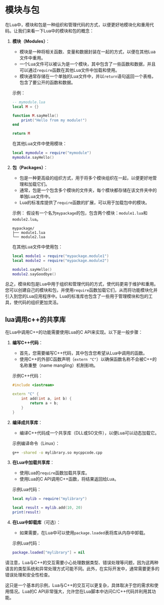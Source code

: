 # 模块与包

在Lua中，模块和包是一种组织和管理代码的方式，以便更好地模块化和重用代码。让我们来看一下Lua中的模块和包的概念：

1. **模块（Modules）**：

   - 模块是一种将相关函数、变量和数据封装在一起的方式，以便在其他Lua文件中重用。
   - 一个Lua文件可以被认为是一个模块，其中包含了一些函数和数据，并且可以通过`require`函数在其他Lua文件中加载和使用。
   - 模块通常存储在一个单独的Lua文件中，并以`return`语句返回一个表格，包含了要公开的函数和数据。

   示例：
   ```lua
   -- mymodule.lua
   local M = {}

   function M.sayHello()
       print("Hello from my module!")
   end

   return M
   ```

   在其他Lua文件中使用模块：
   ```lua
   local mymodule = require("mymodule")
   mymodule.sayHello()
   ```

2. **包（Packages）**：

   - 包是一种更高级的组织方式，用于将多个模块组织在一起，以便更好地管理和加载它们。
   - 通常，包是一个包含多个模块的文件夹，每个模块都存储在该文件夹中的单独Lua文件中。
   - Lua的标准库提供了`require`函数的扩展，可以用于加载包中的模块。

   示例：
   假设有一个名为`mypackage`的包，包含两个模块：`module1.lua`和`module2.lua`。
   ```
   mypackage/
   ├── module1.lua
   └── module2.lua
   ```

   在其他Lua文件中使用包：
   ```lua
   local module1 = require("mypackage.module1")
   local module2 = require("mypackage.module2")

   module1.sayHello()
   module2.sayGoodbye()
   ```

总之，模块和包是Lua中用于组织和管理代码的方式，使代码更易于维护和重用。您可以创建自己的模块和包，并使用`require`函数加载它们，从而将功能模块化并引入到您的Lua应用程序中。Lua的标准库也包含了一些用于管理模块和包的工具，使代码的组织更加灵活。

## lua调用c++的共享库
在Lua中调用C++的功能需要使用Lua的C API来实现。以下是一般步骤：

1. **编写C++代码**：
   - 首先，您需要编写C++代码，其中包含您希望从Lua中调用的函数。
   - 使用C++的外部C函数声明（`extern "C"`）以确保函数名称不会被C++的名称重整（name mangling）机制影响。

   示例C++代码：
   ```cpp
   #include <iostream>

   extern "C" {
       int add(int a, int b) {
           return a + b;
       }
   }
   ```

2. **编译成共享库**：
   - 编译C++代码成一个共享库（DLL或SO文件），以便Lua可以动态加载它。

   示例编译命令（Linux）：
   ```bash
   g++ -shared -o mylibrary.so mycppcode.cpp
   ```

3. **在Lua中加载共享库**：
   - 使用Lua的`require`函数加载共享库。
   - 使用Lua的C API调用C++函数，将结果返回给Lua。

   示例Lua代码：
   ```lua
   local mylib = require("mylibrary")

   local result = mylib.add(10, 20)
   print(result)
   ```

4. **在Lua中卸载库**（可选）：
   - 如果需要，在Lua中可以使用`package.loaded`表将库从内存中卸载。

   示例Lua代码：
   ```lua
   package.loaded["mylibrary"] = nil
   ```

请注意，Lua与C++的交互需要小心处理数据类型、错误处理等问题，因为这两种语言的类型系统和异常处理方式可能不同。此外，在实际开发中，通常需要更多的错误处理和安全性检查。

这只是一个基本的示例，Lua与C++的交互可以更复杂，具体取决于您的需求和使用情况。Lua的C API非常强大，允许您在Lua脚本中访问C/C++代码并利用其功能。